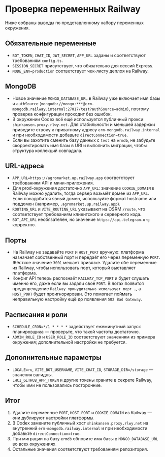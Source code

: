 <!-- Назначение файла: чек-лист проверки переменных Railway и рекомендации по их корректировке. -->

# Проверка переменных Railway

Ниже собраны выводы по представленному набору переменных окружения.

## Обязательные переменные
- `BOT_TOKEN`, `CHAT_ID`, `JWT_SECRET`, `APP_URL` заданы и соответствуют требованиям `config.ts`.
- `SESSION_SECRET` присутствует, что обязательно для сессий Express.
- `NODE_ENV=production` соответствует чек-листу деплоя на Railway.

## MongoDB
- Новое значение `MONGO_DATABASE_URL` в Railway уже включает имя базы и `authSource` (`mongodb://mongo:***@erm-mongodb.railway.internal:27017/test?authSource=admin`), поэтому проверка конфигурации проходит без ошибок.
- В окружении Codex всё ещё используется публичный прокси `shinkansen.proxy.rlwy.net`. Для стабильности и меньшей задержки приведите строку к приватному адресу `erm-mongodb.railway.internal` и при необходимости добавьте `directConnection=true`.
- Если вы захотите сменить базу данных с `test` на `ermdb`, не забудьте скорректировать имя базы в URI и выполнить миграции, чтобы структура коллекций совпадала.

## URL-адреса
- `APP_URL=https://agromarket.up.railway.app` соответствует требованиям API и мини-приложения.
- Для prod-окружения достаточно `APP_URL`: значение `COOKIE_DOMAIN` в Railway можно удалить, тогда сервер возьмёт домен из `APP_URL`. Если понадобится явный домен, используйте формат hostname или поддомен (например, `.agromarket.up.railway.app`).
- `ROUTING_URL` и `VITE_ROUTING_URL` указывают на OSRM `/route`, что соответствует требованиям клиентского и серверного кода.
- `BOT_API_URL` необязателен, но значение `https://api.telegram.org` корректно.

## Порты
- На Railway не задавайте `PORT` и `HOST_PORT` вручную: платформа назначает собственный порт и передаёт его через переменную `PORT`. Жёсткое значение `3001` мешает привязке. Удалите обе переменные из Railway, чтобы использовать порт, который выставляет платформа.
- Конфиг API теперь распознаёт `RAILWAY_TCP_PORT` и будет слушать именно его, даже если вы задали своё `PORT`. В логах появится предупреждение `Railway принудительно использует порт …`, а `HOST_PORT` будет проигнорирован. Это помогает поймать неправильную настройку ещё до появления `502 Bad Gateway`.

## Расписания и роли
- `SCHEDULE_CRON=*/1 * * * *` задействует ежеминутный запуск планировщика — проверьте, что такой частоты достаточно.
- `ADMIN_ROLE_ID` и `USER_ROLE_ID` соответствуют значениям из примера окружения; дополнительной настройки не требуется.

## Дополнительные параметры
- `LOCALE=ru`, `VITE_BOT_USERNAME`, `VITE_CHAT_ID`, `STORAGE_DIR=/storage` — значения валидны.
- `LHCI_GITHUB_APP_TOKEN` и другие токены храните в секрете Railway, чтобы ими не пользовались посторонние.

## Итог
1. Удалите переменные `PORT`, `HOST_PORT` и `COOKIE_DOMAIN` из Railway — они дублируют настройки платформы.
2. В Codex замените публичный хост `shinkansen.proxy.rlwy.net` на внутренний `erm-mongodb.railway.internal` и при необходимости добавьте `directConnection=true`.
3. При миграции на базу `ermdb` обновите имя базы в `MONGO_DATABASE_URL` во всех окружениях.
4. Остальные значения соответствуют требованиям репозитория.
